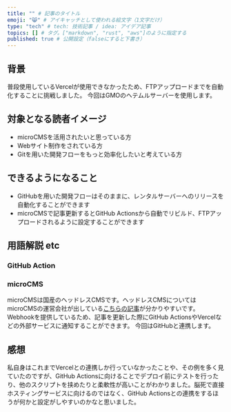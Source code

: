 ```yaml
---
title: "" # 記事のタイトル
emoji: "😸" # アイキャッチとして使われる絵文字（1文字だけ）
type: "tech" # tech: 技術記事 / idea: アイデア記事
topics: [] # タグ。["markdown", "rust", "aws"]のように指定する
published: true # 公開設定（falseにすると下書き）
---
```


## 背景
普段使用しているVercelが使用できなかったため、FTPアップロードまでを自動化することに挑戦しました。
今回はGMOのヘテムルサーバーを使用します。

## 対象となる読者イメージ
- microCMSを活用されたいと思っている方
- Webサイト制作をされている方
- Gitを用いた開発フローをもっと効率化したいと考えている方

## できるようになること
- GitHubを用いた開発フローはそのままに、レンタルサーバーへのリリースを自動化することができます
- microCMSで記事更新するとGitHub Actionsから自動でリビルド、FTPアップロードされるように設定することができます

## 用語解説 etc

### GitHub Action


### microCMS
microCMSは国産のヘッドレスCMSです。ヘッドレスCMSについてはmicroCMSの運営会社が出している[こちらの記事]()が分かりやすいです。
Webhookを提供しているため、記事を更新した際にGitHub ActionsやVercelなどの外部サービスに通知することができます。
今回はGitHubと連携します。

## 感想
私自身はこれまでVercelとの連携しか行っていなかったことや、その例を多く見ていたのですが、GitHub Actionsに向けることでデプロイ前にテストを行ったり、他のスクリプトを挟めたりと柔軟性が高いことがわかりました。脳死で直接ホスティングサービスに向けるのではなく、GitHub Actionsとの連携をするほうが何かと設定がしやすいのかなと思いました。
